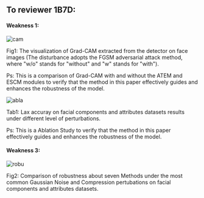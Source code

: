 ## To reviewer 1B7D:
#### Weakness 1:
![cam](https://github.com/user-attachments/assets/49fc9b43-09b2-430e-bd54-4ec554cf528d)

Fig1: The visualization of Grad-CAM extracted from the detector on face images (The disturbance adopts the FGSM adversarial attack method, where "w/o" stands for "without" and "w" stands for "with").

Ps: This is a comparison of Grad-CAM with and without the ATEM and ESCM modules to verify that the method in this paper effectively guides and enhances the robustness of the model.

![abla](https://github.com/user-attachments/assets/9f60238f-6903-47fc-97da-8f18b8f6d191)

Tab1: Lax accuray on facial components and attributes datasets results under different level of perturbations.

Ps: This is a Ablation Study  to verify that the method in this paper effectively guides and enhances the robustness of the model.

#### Weakness 3:

![robu](https://github.com/user-attachments/assets/11764e5a-c897-409e-9a75-69b2660b9233)

Fig2: Comparison of robustness about seven Methods under the most common Gaussian Noise and Compression pertubations on facial components and attributes datasets.


